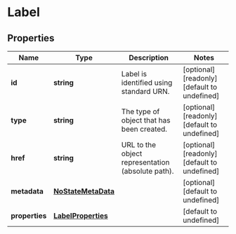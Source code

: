 # Label

## Properties
| Name | Type | Description | Notes |
| ------------ | ------------- | ------------- | ------------- |
| **id** | **string** | Label is identified using standard URN. | [optional] [readonly] [default to undefined] |
| **type** | **string** | The type of object that has been created. | [optional] [readonly] [default to undefined] |
| **href** | **string** | URL to the object representation (absolute path). | [optional] [readonly] [default to undefined] |
| **metadata** | [**NoStateMetaData**](NoStateMetaData.md) |  | [optional] [default to undefined] |
| **properties** | [**LabelProperties**](LabelProperties.md) |  | [default to undefined] |


